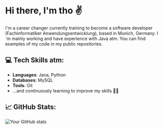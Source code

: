 # Hi there, I'm tho ✌️

I'm a career changer currently training to become a software developer (Fachinformatiker Anwendungsentwicklung), based in Munich, Germany. I´m mainly working and have experience with Java atm. You can find examples of my code in my public repositories.

## 💻 Tech Skills atm:
- **Languages**: Java, Python
- **Databases**: MySQL
- **Tools**: Git
- ...and continuously learning to improve my skills 🚀🚀

 ## 📈 GitHub Stats:
![Your GitHub stats](https://github-readme-stats.vercel.app/api?username=THOMunich&show_icons=true&theme=radical)
